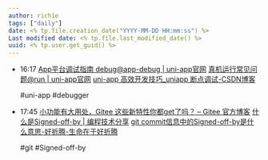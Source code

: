 ```yaml
---
author: rich1e
tags: ["daily"]
date: <% tp.file.creation_date("YYYY-MM-DD HH:mm:ss") %>
Last modified date: <% tp.file.last_modified_date() %>
uuid: <% tp.user.get_guid() %>
---
```


- 16:17 
  [App平台调试指南 debug@app-debug | uni-app官网](https://uniapp.dcloud.net.cn/tutorial/debug/debug-app.html)
  [真机运行常见问题@run | uni-app官网](https://zh.uniapp.dcloud.io/tutorial/run/run-app-faq.html)
  [uni-app 高效开发技巧_uniapp 断点调试-CSDN博客](https://blog.csdn.net/m0_58492934/article/details/125326940)
  
  #uni-app #debugger  
- 17:45 
  [小功能有大用处，Gitee 这些新特性你都get了吗？ – Gitee 官方博客](https://blog.gitee.com/2022/08/18/update/)
  [什么是Signed-off-by | 编程技术分享](https://hellogitlab.com/CM/git/Signed-off-by)
  [git commit信息中的Signed-off-by是什么意思-好折腾-生命在于好折腾](https://www.zhetenga.com/view/git%20commit%E4%BF%A1%E6%81%AF%E4%B8%AD%E7%9A%84Signed%20off%20by%E6%98%AF%E4%BB%80%E4%B9%88%E6%84%8F%E6%80%9D-cafb92168.html)
  
  #git #Signed-off-by  